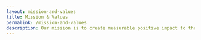 ```yaml
---
layout: mission-and-values
title: Mission & Values
permalink: /mission-and-values
description: Our mission is to create measurable positive impact to the environment and people through sustainable business. A better world – let’s make one.
---
```



